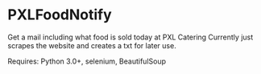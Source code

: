 # PXLFoodNotify
Get a mail including what food is sold today at PXL Catering
Currently just scrapes the website and creates a txt for later use.

Requires: Python 3.0+, selenium, BeautifulSoup
